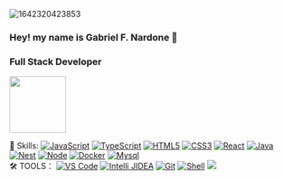 
![1642320423853](https://user-images.githubusercontent.com/48784001/203785020-2b4826c1-7ddb-4de8-b65b-ebf6e04c5290.jpeg)

### Hey! my name is Gabriel F. Nardone 👋
### Full Stack Developer

<img align='center' src="https://media.giphy.com/media/M9gbBd9nbDrOTu1Mqx/giphy.gif" width="100">

🔭 Skills: 
[![JavaScript](https://img.shields.io/badge/-JavaScript-darkgreen?style=flat-circle&logo=javascript)]()
[![TypeScript](https://img.shields.io/badge/-TypeScript-blue?style=flat-circle&logo=typescript)]()
[![HTML5](https://img.shields.io/badge/-HTML5-brown?style=flat-circle&logo=html5)]()
[![CSS3](https://img.shields.io/badge/-CSS3-pink?style=flat-circle&logo=css3)]()
[![React](https://img.shields.io/badge/-React-lightblue?style=flat-circle&logo=react)]()
[![Java](https://img.shields.io/badge/-Java-gray?style=flat-circle&logo=java)]()
[![Nest](https://img.shields.io/badge/-Nest-red?style=flat-circle&logo=nest)]()
[![Node](https://img.shields.io/badge/-Node-green?style=flat-circle&logo=node)]()
[![Docker](https://img.shields.io/badge/-Docker-black?style=flat-circle&logo=Docker)]()
[![Mysql](https://img.shields.io/badge/-Mysql-white?style=flat-circle&logo=mysql)]()
</br>
:hammer_and_wrench: TOOLS：
[![VS Code](https://img.shields.io/badge/-VSCode-blue?style=flat-circle&logo=VSCode)]()
[![Intelli JIDEA](https://img.shields.io/badge/-IntelliJIDEA-black?style=flat-circle&logo=IntelliJIDEA)]()
[![Git](https://img.shields.io/badge/-Git-yellow?style=flat-circle&logo=git)]()
[![Shell](https://img.shields.io/badge/-Shell-red?style=flat-circle&logo=shell)]()
[![](https://img.shields.io/badge/-GitHub-black?style=flat-circle&logo=GitHub)]()
